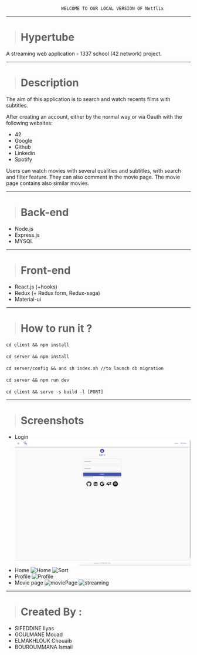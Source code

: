 

                         WELCOME TO OUR LOCAL VERSION OF Netflix
                         
<hr>

> # Hypertube
A streaming web application - 1337 school (42 network) project.

<hr>

> # Description
The aim of this application is to search and watch recents films with subtitles.

After creating an account, either by the normal way or via Oauth with the following websites:
- 42
- Google
- Github
- Linkedin
- Spotify

Users can watch movies with several qualities and subtitles, with search and filter feature. They can also comment in the movie page. The movie page contains also similar movies.

<hr>

> # Back-end
- Node.js
- Express.js
- MYSQL

<hr>

> # Front-end
- React.js (+hooks)
- Redux (+ Redux form, Redux-saga)
- Material-ui

<hr>

> # How to run it ?
    cd client && npm install

    cd server && npm install

    cd server/config && and sh index.sh //to launch db migration

    cd server && npm run dev

    cd client && serve -s build -l [PORT]
<hr>

># Screenshots
* Login
![Login](server/public/images/login.png)
* Home
![Home](server/public/images/Home.png)
![Sort](server/public/images/sort.png)
* Profile
![Profile](server/public/images/profileIlyas.png)
* Movie page
![moviePage](server/public/images/profileMovie.png)
![streaming](server/public/images/stream.png)
<hr>

> # Created By : 
-  SIFEDDINE Ilyas
-  GOULMANE Mouad
-  ELMAKHLOUK Chouaib 
-  BOUROUMMANA Ismail
